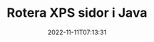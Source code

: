---
############################# Static ############################
layout: "auto-gen-merger"
date: 2022-11-11T07:13:31
draft: false
otherformats: pdf tex epub

############################# Head ############################
head_title: "Rotera XPS sidor i Java – Rotera i 90, 180, 270 vinkel"
head_description: "Rotera specifika eller alla dokumentsidor i en XPS-fil med 90, 180, 270 rotationsvinkel med hjälp av dokumentsammanslagnings-API."

############################# Header ############################
title: "Rotera XPS sidor i Java"
description: "Rotera XPS sidor med några rader med Java-kod."
bg_image: "https://cms.admin.containerize.com/templates/aspose/App_Themes/V3/images/bg/header1.png"
bg_overlay: false
button:
    enable: true
    icon: "fas fa-arrow-down"
    label: "Ladda ner gratis provversion"
    link: "https://downloads.groupdocs.com/merger/java"

############################# SubMenu ############################
submenu:
    enable: true

    left:
        img_alt: "GroupDocs.Merger for Java"
        image: "https://cms.admin.containerize.com/templates/groupdocs/images/product-logos/90x90-noborder/groupdocs-merger-java.png"
        product: "GroupDocs.Merger"
        platform: "Java"

    middle:
        button:

            # button loop
            - link: "https://apireference.groupdocs.com/merger/java"
              text: "API-referens"

            # button loop
            - link: "https://github.com/groupdocs-merger"
              text: "Kodexempel"

            # button loop
            - link: "https://products.groupdocs.app/merger/family"
              text: "Livedemos"

            # button loop
            - link: "https://purchase.groupdocs.com/pricing/merger/java"
              text: "Prissättning"

    right:
        link_download: "https://downloads.groupdocs.com/merger"
        link_learn: "https://docs.groupdocs.com/merger/java"
        link_buy: "https://purchase.groupdocs.com"

############################# About ############################
about:
    enable: true
    title: "Om GroupDocs.Merger for Java API"
    content: |
        [GroupDocs.Merger for Java](/sv/merger/java/) erbjuder en enkel lösning för att säkert sammanfoga och dela mellan ett brett utbud av dokumentformat inklusive PDF, Microsoft Office (Word, Excel, PowerPoint , OneNote), OpenDocument, HTML, bilder och många andra inom Java-applikationer. Genom att bara lägga till några rader av koden kan du utföra flera dokumentoperationer som att flytta, ta bort, rotera, byta, extrahera eller ändra orienteringen på sidorna i dokumenten. Dokumentsammanslagnings-API:et stöder också förhandsgranskning av dokumentsidor som en bild för att analysera dokumentstrukturen, formateringen och innehållet på sidan.
        
        GroupDocs.Merger API är ett rätt val för företagslösningar som behöver funktioner för filsiderotation. Dessa API:er stöds väl på alla större operativsystem och plattformar inklusive J2SE 7.0 (1.7), J2SE 8.0 (1.8), Java 10.

############################# Steps ############################
steps:
    enable: true
    title_left: "Rotera XPS filsidor i Java"
    content_left: |
        [GroupDocs.Merger for Java](/sv/merger/java/) gör det enkelt för Java-utvecklare att rotera vissa specifika eller alla sidor i en XPS-fil vid 90 , 180 eller 270 rotationsvinkel genom att implementera några enkla steg.
        
        * Initiera **RotateOptions** med önskad rotationsvinkel och sidnummer.
        * Skapa en ny instans av **Merger** och skicka källdokumentets sökväg som en konstruktorparameter.
        * Ring **rotatePages** och skicka **RotateOptions**-objektet.
        * Ring **Save** och ange sökvägen för att spara det resulterande dokumentet.

    title_right: "Systemkrav"
    content_right: |
        GroupDocs.Merger for Java API:er stöds på alla större plattformar och operativsystem. Innan du kör koden nedan, se till att du har följande förutsättningar installerade på ditt system.

        * Operativsystem: Microsoft Windows, Linux, MacOS
        * Utvecklingsmiljöer: NetBeans, IntelliJ IDEA, Eclipse
        * Ramar: J2SE 7.0 (1.7), J2SE 8.0 (1.8), Java 10
        * Ladda ner den senaste versionen av GroupDocs.Merger for Java från [Maven](https://repository.groupdocs.com/webapp/#/artifacts/browse/tree/General/repo/com/groupdocs/groupdocs-merger)
         
    code: |
     {{% merger/additional-styles %}}
     {{< merger/code-merger title="Hur man roterar XPS filsidor med hjälp av Java exempelkod">}}

        ```java    
        // Rotera XPS filsidor med GroupDocs.Merger API
        // Initiera klassen RotateOptions för att ange rotationsvinkel och sidnummer som ska roteras
        RotateOptions rotateOptions = new RotateOptions(RotateMode.Rotate180, new int[] { 2, 3 });

        // Instantiera sammanslagning med indatadokumentet XPS
        Merger merger = new Merger("input.xps");

        // Call rotatePages method and pass RotateOptions object to it
        merger.rotatePages(rotateOptions);
    
        // Call save method and pass desired file path to save the output document
        merger.save("output.xps");
        ```
     {{< /merger/code-merger >}}

############################# Demos ############################
demos:
    enable: true
    title: "Live Demos - Rotate XPS File Pages Online"
    content: |
       Rotate XPS file pages right now by visiting [GroupDocs.Merger Live Demos](https://products.groupdocs.app/splitter/rotate-pages/xps) website.
       The live demo has the following benefits.
        
############################# About Formats ############################
about_formats:
    enable: true

############################# More Formats ############################
more_formats:
    enable: true
    title: "Rotate Pages of Other Document Formats"
    content: |
        Java dokumenterar sammanslagning och split API för filformat och bilder. Rotera några av de populära filformaten enligt nedan.

############################# Back to top ###############################
back_to_top:
    enable: true
---